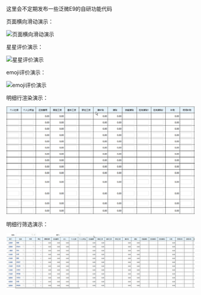 这里会不定期发布一些泛微E9的自研功能代码

页面横向滑动演示：

![页面横向滑动演示](https://raw.githubusercontent.com/ForeverSmiYng/weaver/refs/heads/main/%E6%95%88%E6%9E%9C%E6%BC%94%E7%A4%BA/%E9%A1%B5%E9%9D%A2%E6%A8%AA%E5%90%91%E6%BB%91%E5%8A%A8%E6%BC%94%E7%A4%BA.gif)

星星评价演示：

![星星评价演示](https://raw.githubusercontent.com/ForeverSmiYng/weaver/refs/heads/main/%E6%95%88%E6%9E%9C%E6%BC%94%E7%A4%BA/%E6%98%9F%E6%98%9F%E8%AF%84%E4%BB%B7%E6%BC%94%E7%A4%BA.gif)

emoji评价演示：

![emoji评价演示](https://raw.githubusercontent.com/ForeverSmiYng/weaver/refs/heads/main/%E6%95%88%E6%9E%9C%E6%BC%94%E7%A4%BA/emoji%E8%AF%84%E4%BB%B7%E6%BC%94%E7%A4%BA.gif)

明细行渲染演示：

![明细行渲染演示](https://raw.githubusercontent.com/ForeverSmiYng/weaver/refs/heads/main/%E6%95%88%E6%9E%9C%E6%BC%94%E7%A4%BA/%E6%98%8E%E7%BB%86%E8%A1%8C%E6%B8%B2%E6%9F%93%E6%BC%94%E7%A4%BA.gif)

明细行筛选演示：

![明细行筛选演示](https://raw.githubusercontent.com/ForeverSmiYng/weaver/refs/heads/main/%E6%95%88%E6%9E%9C%E6%BC%94%E7%A4%BA/%E6%98%8E%E7%BB%86%E8%A1%8C%E7%AD%9B%E9%80%89%E6%BC%94%E7%A4%BA.gif)
